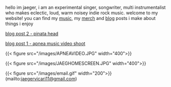 hello im jaeger, i am an experimental singer, songwriter, multi instrumentalist who makes eclectic, loud, warm noisey indie rock music.
welcome to my website! you can find my [music](/music), my [merch](/store) and [blog](/blog) posts i make about things i enjoy

[blog post 2 - pinata head](/blog/my-second-post)

[blog post 1 - apnea music video shoot](/blog/my-first-post)

{{< figure src="/images/APNEAVIDEO.JPG" width="400">}}


{{< figure src="/images/JAEGHOMESCREEN.JPG" width="400">}}


















{{< figure src="/images/email.gif" width="200">}}(mailto:jaegervicari11@gmail.com)